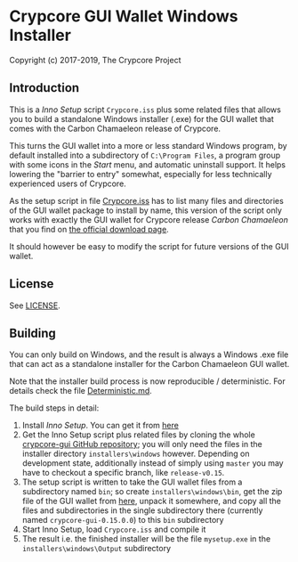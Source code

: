 # Crypcore GUI Wallet Windows Installer #

Copyright (c) 2017-2019, The Crypcore Project

## Introduction ##

This is a *Inno Setup* script `Crypcore.iss` plus some related files
that allows you to build a standalone Windows installer (.exe) for
the GUI wallet that comes with the Carbon Chamaeleon release of Crypcore.

This turns the GUI wallet into a more or less standard Windows program,
by default installed into a subdirectory of `C:\Program Files`, a
program group with some icons in the *Start* menu, and automatic
uninstall support. It helps lowering the "barrier to entry"
somewhat, especially for less technically experienced users of
Crypcore.

As the setup script in file [Crypcore.iss](Crypcore.iss) has to list many
files and directories of the GUI wallet package to install by name,
this version of the script only works with exactly the GUI wallet
for Crypcore release *Carbon Chamaeleon* that you find on
[the official download page](https://crypcore.com/).

It should however be easy to modify the script for future
versions of the GUI wallet.

## License ##

See [LICENSE](LICENSE).

## Building ##

You can only build on Windows, and the result is always a
Windows .exe file that can act as a standalone installer for the
Carbon Chamaeleon GUI wallet.

Note that the installer build process is now reproducible / deterministic. For details check the file [Deterministic.md](Deterministic.md).

The build steps in detail:

1. Install *Inno Setup*. You can get it from [here](http://www.jrsoftware.org/isdl.php)
2. Get the Inno Setup script plus related files by cloning the whole [crypcore-gui GitHub repository](https://github.com/crypcore/crypcore-gui); you will only need the files in the installer directory `installers\windows` however. Depending on development state, additionally instead of simply using `master` you may have to checkout a specific branch, like `release-v0.15`.
3. The setup script is written to take the GUI wallet files from a subdirectory named `bin`; so create `installers\windows\bin`, get the zip file of the GUI wallet from [here](https://crypcore.com/), unpack it somewhere, and copy all the files and subdirectories in the single subdirectory there (currently named `crypcore-gui-0.15.0.0`) to this `bin` subdirectory
4. Start Inno Setup, load `Crypcore.iss` and compile it
5. The result i.e. the finished installer will be the file `mysetup.exe` in the `installers\windows\Output` subdirectory 

